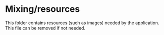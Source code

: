 # Mixing/resources

This folder contains resources (such as images) needed by the application. This file can
be removed if not needed.
